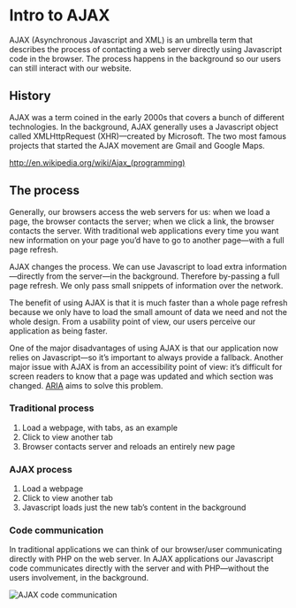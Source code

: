 # Intro to AJAX

AJAX (Asynchronous Javascript and XML) is an umbrella term that describes the process of contacting a web server directly using Javascript code in the browser. The process happens in the background so our users can still interact with our website.

## History

AJAX was a term coined in the early 2000s that covers a bunch of different technologies. In the background, AJAX generally uses a Javascript object called XMLHttpRequest (XHR)—created by Microsoft. The two most famous projects that started the AJAX movement are Gmail and Google Maps.

<http://en.wikipedia.org/wiki/Ajax_(programming)>

## The process

Generally, our browsers access the web servers for us: when we load a page, the browser contacts the server; when we click a link, the browser contacts the server. With traditional web applications every time you want new information on your page you’d have to go to another page—with a full page refresh.

AJAX changes the process. We can use Javascript to load extra information—directly from the server—in the background. Therefore by-passing a full page refresh. We only pass small snippets of information over the network.

The benefit of using AJAX is that it is much faster than a whole page refresh because we only have to load the small amount of data we need and not the whole design. From a usability point of view, our users perceive our application as being faster.

One of the major disadvantages of using AJAX is that our application now relies on Javascript—so it’s important to always provide a fallback. Another major issue with AJAX is from an accessibility point of view: it’s difficult for screen readers to know that a page was updated and which section was changed. [ARIA](http://www.w3.org/WAI/intro/aria) aims to solve this problem.

### Traditional process

1. Load a webpage, with tabs, as an example
2. Click to view another tab
3. Browser contacts server and reloads an entirely new page

### AJAX process

1. Load a webpage
2. Click to view another tab
3. Javascript loads just the new tab’s content in the background

### Code communication

In traditional applications we can think of our browser/user communicating directly with PHP on the web server. In AJAX applications our Javascript code communicates directly with the server and with PHP—without the users involvement, in the background.

![AJAX code communication](http://bradlet.github.com/mtm1526-demo-week-7/docs/ajax-vs-traditional.svg)